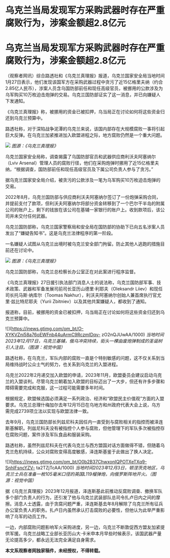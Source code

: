 # 乌克兰当局发现军方采购武器时存在严重腐败行为，涉案金额超2.8亿元

# 乌克兰当局发现军方采购武器时存在严重腐败行为，涉案金额超2.8亿元

（观察者网讯）综合路透社和《乌克兰真理报》报道，乌克兰国家安全局当地时间1月27日表示，他们发现该国军方在采购武器过程中贪污了近15亿格里夫纳（约合2.85亿人民币），涉案人员含乌国防部前任和现任高级官员，被挪用的公款涉及为乌军购买10万枚迫击炮弹的交易。乌克兰国防部证实了这一消息，并已向嫌疑人下发通知。

《乌克兰真理报》称，被挪用的资金已被扣押，乌当局正在讨论如何将这些资金归还到乌克兰预算中。

路透社称，对于深陷战争泥潭的乌克兰来说，该国内部存在大规模腐败一事将引起巨大反弹。在乌克兰加紧推进加入欧盟进程之际，地方腐败仍然是一个重大问题。

![](https://inews.gtimg.com/om_bt/O2nrjufjPmJ522gnDXvwkX3o_pvY8-E8FS1713kZD9riAAA/1000)
_图源：《乌克兰真理报》_

乌克兰国家安全局称，调查揭露了乌国防部官员和武器供应商利沃夫阿塞纳尔（Lviv
Arsenal）管理人员的腐败行径，他们在采购炮弹时挪用了近15亿格里夫纳，“根据调查，国防部前任和现任高级官员及下属公司负责人参与了贪污。”

据乌克兰国家安全局介绍，被贪污的公款涉及一笔为乌军购买10万枚迫击炮弹的交易。

2022年8月，乌克兰国防部与供应商利沃夫阿塞纳尔签订了一份炮弹采购合同，并提前支付了款项，但利沃夫阿塞纳尔将部分资金转移到了一个巴尔干半岛的附属公司的账户上，剩下的钱放在该公司在基辅一家银行的账户上。收到款项后，该公司并未交付任何武器。

乌克兰国防部称，乌克兰国家警察局和安全局在国防部的协助下已向五名涉案人员发出了“嫌疑告知书”。这是乌克兰法律程序的第一阶段。

一名嫌疑人试图从乌克兰出境时被乌克兰安全部门拘留。防止其他人逃跑的措施目前还在讨论中。

![](https://inews.gtimg.com/om_bt/OG_vxApDu8yx3pwZ3b33iim55QtUcn0VdXAsUmZq6TRyIAA/1000)
_图源：《乌克兰真理报》_

乌克兰国防部称，乌克兰总检察长办公室正在对此案进行程序监督。

《乌克兰真理报》27日援引执法部门消息人士的说法称，乌克兰国防部军事、技术政策、武器和军备发展司前司长亚历山德里·利耶夫（Oleksandr
Liiev）和现任司长托马斯·纳库尔（Toomas Nakhur），利沃夫阿塞纳尔创始人兼首席执行官尤里·兹比特尼耶夫（Yurii
Zbitniev）以及其他共案嫌疑人，都收到了通知。

报道称，目前，被挪用的资金已被扣押，乌当局正在讨论如何将这些资金归还到乌克兰预算中。

![](https://inews.gtimg.com/om_bt/O-XYKVZni58a76oEWFnb44uArmC9RczmIDqv-
zO2nQJUwAA/1000) _当地时间2023年12月17日，乌克兰基辅，俄乌冲突持续，街头一棵由废炮弹制成的圣诞树引人注目。（图源：视觉中国）_

路透社称，在乌克兰，军队内部的腐败一直是个特别敏感的问题，这不仅关系到当局维持战时公众士气的努力，也关系到乌克兰的入盟进程。

乌克兰2022年2月递交加入欧盟的申请，2023年11月，欧盟委员会建议启动乌克兰的入盟谈判。尽管乌克兰朝着加入欧盟的目标迈出了一大步，但还有许多步骤和障碍需要完成和克服，这一过程可能需要多年时间。

根据规定，欧盟候选国必须满足一系列政治、经济和“欧盟民主价值观”方面的入盟要求。乌克兰总理什梅加尔去年12月15日在乌地方和州政府代表大会上说，乌方需完成2739项立法以实现与欧盟法律一致。

去年9月，乌克兰国防部长列兹尼科夫因任内一直受到与腐败相关的指控而被泽连斯基解职。列兹尼科夫没有被指控个人参与腐败，但他管理下的军队多次被指控存在腐败问题，案件涉及军队食品和服装采购。

路透社称，虽然列兹尼科夫在代表乌克兰与西方盟国对话方面做得不错，但随着乌克兰危机持续，公众对腐败变得高度敏感，泽连斯基鉴于此做出了换人决定。

![](https://inews.gtimg.com/om_bt/O0b2B37ChwxonIQPOTXeTXq9-SnhIFsncYZV-
ta2TZjTcAA/1000)
_当地时间2023年12月3日，顿涅茨克地区，乌克兰士兵在准备一枚105毫米口径的英国L119榴弹炮，向俄罗斯阵地开火。（图源：视觉中国）_

据《乌克兰真理报》2023年12月报道，泽连斯基此前推动反腐败调查、撤换军队多个部门负责人的行为，还引发了他与乌克兰武装部队总司令扎卢日内之间的摩擦。消息人士透露，由于贪腐问题严重，泽连斯基去年8月解除了乌克兰所有征兵办公室负责人的职务。扎卢日内虽然承认打击腐败的必要性，但他认为此举严重影响了乌军的动员工作。

一边，内部腐败问题影响军火采购进度，另一边，乌克兰不断敦促西方盟友加紧提供军援。乌克兰战略工业部长亚历山大·卡米申本月早些时候表示，该国武器产量无论提高多少，都永远无法完全满足自身需求。

**本文系观察者网独家稿件，未经授权，不得转载。**

